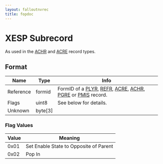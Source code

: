 ```yaml
---
layout: falloutnvrec
title: fopdoc
---
```

XESP Subrecord
==========

As used in the [ACHR](../ACHR.html) and [ACRE](../ACRE.html) record types.

## Format

Name | Type | Info
-----|------|-----
Reference | formid | FormID of a [PLYR](../PLYR.html), [REFR](../REFR.html), [ACRE](../ACRE.html), [ACHR](../ACHR.html), [PGRE](../PGRE.html) or [PMIS](../PMIS.html) record.
Flags | uint8 | See below for details.
Unknown | byte[3] |

### Flag Values

Value | Meaning
------|--------
0x01 | Set Enable State to Opposite of Parent
0x02 | Pop In
